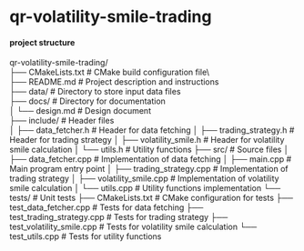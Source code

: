 # qr-volatility-smile-trading


#### project structure 
qr-volatility-smile-trading/
\
├── CMakeLists.txt                    # CMake build configuration file\        
├── README.md                         # Project description and instructions\
├── data/                             # Directory to store input data files\
├── docs/                             # Directory for documentation\
│   └── design.md                     # Design document\
├── include/                          # Header files\
│   ├── data_fetcher.h                # Header for data fetching
│   ├── trading_strategy.h            # Header for trading strategy
│   ├── volatility_smile.h            # Header for volatility smile calculation
│   └── utils.h                       # Utility functions
├── src/                              # Source files
│   ├── data_fetcher.cpp              # Implementation of data fetching
│   ├── main.cpp                      # Main program entry point
│   ├── trading_strategy.cpp          # Implementation of trading strategy
│   ├── volatility_smile.cpp          # Implementation of volatility smile calculation
│   └── utils.cpp                     # Utility functions implementation
└── tests/                            # Unit tests
    ├── CMakeLists.txt                # CMake configuration for tests
    ├── test_data_fetcher.cpp         # Tests for data fetching
    ├── test_trading_strategy.cpp     # Tests for trading strategy
    ├── test_volatility_smile.cpp     # Tests for volatility smile calculation
    └── test_utils.cpp                # Tests for utility functions
